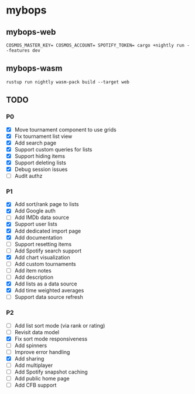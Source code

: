 # mybops
## mybops-web
```
COSMOS_MASTER_KEY= COSMOS_ACCOUNT= SPOTIFY_TOKEN= cargo +nightly run --features dev
```
## mybops-wasm
```
rustup run nightly wasm-pack build --target web
```
## TODO
### P0
- [x] Move tournament component to use grids
- [x] Fix tournament list view
- [x] Add search page
- [x] Support custom queries for lists
- [x] Support hiding items
- [x] Support deleting lists
- [x] Debug session issues
- [ ] Audit authz
### P1
- [x] Add sort/rank page to lists
- [x] Add Google auth
- [ ] Add IMDb data source
- [x] Support user lists
- [x] Add dedicated import page
- [x] Add documentation
- [ ] Support resetting items
- [ ] Add Spotify search support
- [x] Add chart visualization
- [ ] Add custom tournaments
- [ ] Add item notes
- [ ] Add description
- [x] Add lists as a data source
- [x] Add time weighted averages
- [ ] Support data source refresh
### P2
- [ ] Add list sort mode (via rank or rating)
- [ ] Revisit data model
- [x] Fix sort mode responsiveness
- [ ] Add spinners
- [ ] Improve error handling
- [x] Add sharing
- [ ] Add multiplayer
- [ ] Add Spotify snapshot caching 
- [ ] Add public home page
- [ ] Add CFB support 
